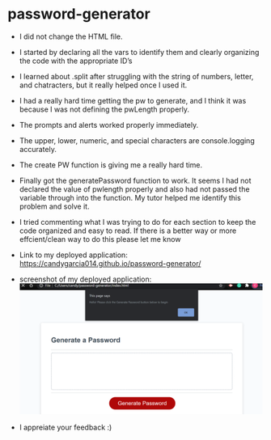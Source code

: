 # password-generator

* I did not change the HTML file.  

* I started by declaring all the vars to identify them and clearly organizing the code with the appropriate ID’s  

* I learned about .split after struggling with the string of numbers, letter, and chatracters, but it really helped once I used it. 

* I had a really hard time getting the pw to generate, and I think it was because I was not defining the pwLength properly.

* The prompts and alerts worked properly immediately.  

* The upper, lower, numeric, and special characters are console.logging accurately.  

* The create PW function is giving me a really hard time.  

* Finally got the generatePassword function to work. It seems I had not declared the value of pwlength properly and also had not passed the variable through into the function. My tutor helped me identify this problem and solve it. 

* I tried commenting what I was trying to do for each section to keep the code organized and easy to read. If there is a better way or more effcient/clean way to do this please let me know

* Link to my deployed application: https://candygarcia014.github.io/password-generator/ 

* screenshot of my deployed application: 
![screenshot](Screenshot.PNG)

* I appreiate your feedback :) 
 

 

  